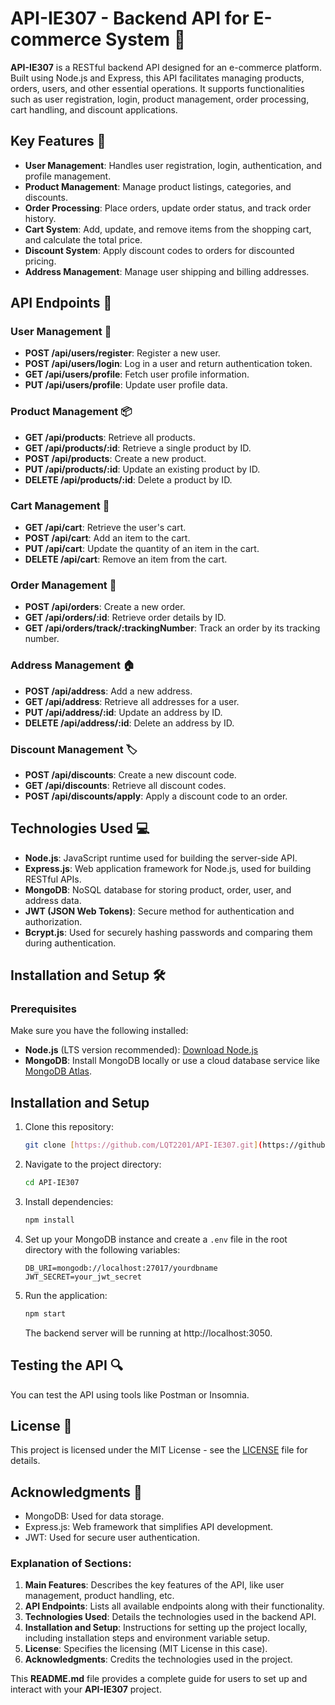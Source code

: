# API-IE307 - Backend API for E-commerce System 🛒

**API-IE307** is a RESTful backend API designed for an e-commerce platform. Built using Node.js and Express, this API facilitates managing products, orders, users, and other essential operations. It supports functionalities such as user registration, login, product management, order processing, cart handling, and discount applications.

## **Key Features** 🌟

-   **User Management**: Handles user registration, login, authentication, and profile management.
-   **Product Management**: Manage product listings, categories, and discounts.
-   **Order Processing**: Place orders, update order status, and track order history.
-   **Cart System**: Add, update, and remove items from the shopping cart, and calculate the total price.
-   **Discount System**: Apply discount codes to orders for discounted pricing.
-   **Address Management**: Manage user shipping and billing addresses.

## **API Endpoints** 📍

### **User Management** 👤
-   **POST /api/users/register**: Register a new user.
-   **POST /api/users/login**: Log in a user and return authentication token.
-   **GET /api/users/profile**: Fetch user profile information.
-   **PUT /api/users/profile**: Update user profile data.

### **Product Management** 📦
-   **GET /api/products**: Retrieve all products.
-   **GET /api/products/:id**: Retrieve a single product by ID.
-   **POST /api/products**: Create a new product.
-   **PUT /api/products/:id**: Update an existing product by ID.
-   **DELETE /api/products/:id**: Delete a product by ID.

### **Cart Management** 🛒
-   **GET /api/cart**: Retrieve the user's cart.
-   **POST /api/cart**: Add an item to the cart.
-   **PUT /api/cart**: Update the quantity of an item in the cart.
-   **DELETE /api/cart**: Remove an item from the cart.

### **Order Management** 🚚
-   **POST /api/orders**: Create a new order.
-   **GET /api/orders/:id**: Retrieve order details by ID.
-   **GET /api/orders/track/:trackingNumber**: Track an order by its tracking number.

### **Address Management** 🏠
-   **POST /api/address**: Add a new address.
-   **GET /api/address**: Retrieve all addresses for a user.
-   **PUT /api/address/:id**: Update an address by ID.
-   **DELETE /api/address/:id**: Delete an address by ID.

### **Discount Management** 🏷️
-   **POST /api/discounts**: Create a new discount code.
-   **GET /api/discounts**: Retrieve all discount codes.
-   **POST /api/discounts/apply**: Apply a discount code to an order.

## **Technologies Used** 💻

-   **Node.js**: JavaScript runtime used for building the server-side API.
-   **Express.js**: Web application framework for Node.js, used for building RESTful APIs.
-   **MongoDB**: NoSQL database for storing product, order, user, and address data.
-   **JWT (JSON Web Tokens)**: Secure method for authentication and authorization.
-   **Bcrypt.js**: Used for securely hashing passwords and comparing them during authentication.

## **Installation and Setup** 🛠️

### **Prerequisites**
Make sure you have the following installed:
-   **Node.js** (LTS version recommended): [Download Node.js](https://nodejs.org/)
-   **MongoDB**: Install MongoDB locally or use a cloud database service like [MongoDB Atlas](https://www.mongodb.com/cloud/atlas).

## Installation and Setup

1.  Clone this repository:

    ```bash
    git clone [https://github.com/LQT2201/API-IE307.git](https://github.com/LQT2201/API-IE307.git)
    ```

2.  Navigate to the project directory:

    ```bash
    cd API-IE307
    ```

3.  Install dependencies:

    ```bash
    npm install
    ```

4.  Set up your MongoDB instance and create a `.env` file in the root directory with the following variables:

    ```plaintext
    DB_URI=mongodb://localhost:27017/yourdbname
    JWT_SECRET=your_jwt_secret
    ```

5.  Run the application:

    ```bash
    npm start
    ```

    The backend server will be running at http://localhost:3050.

## Testing the API 🔍

You can test the API using tools like Postman or Insomnia.

## License 📜

This project is licensed under the MIT License - see the [LICENSE](https://opensource.org/license/mit/) file for details.

## Acknowledgments 🙏

* MongoDB: Used for data storage.
* Express.js: Web framework that simplifies API development.
* JWT: Used for secure user authentication.

### Explanation of Sections:

1.  **Main Features**: Describes the key features of the API, like user management, product handling, etc.
2.  **API Endpoints**: Lists all available endpoints along with their functionality.
3.  **Technologies Used**: Details the technologies used in the backend API.
4.  **Installation and Setup**: Instructions for setting up the project locally, including installation steps and environment variable setup.
5.  **License**: Specifies the licensing (MIT License in this case).
6.  **Acknowledgments**: Credits the technologies used in the project.

This **README.md** file provides a complete guide for users to set up and interact with your **API-IE307** project.
